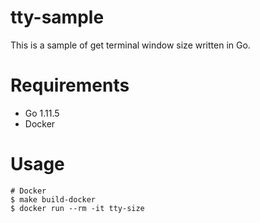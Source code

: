 # tty-sample
This is a sample of get terminal window size written in Go.

# Requirements
- Go 1.11.5
- Docker

# Usage
```shell
# Docker
$ make build-docker
$ docker run --rm -it tty-size
```
